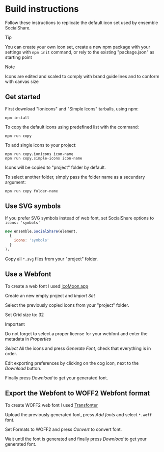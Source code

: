 # Build instructions

Follow these instructions to replicate the default icon set used by ensemble SocialShare.

> [!TIP]
> You can create your own icon set, create a new npm package with your settings
> with `npm init` command, or rely to the existing "package.json" as starting point

> [!NOTE]
> Icons are edited and scaled to comply with brand guidelines and to conform with canvas size


## Get started

First download "Ionicons" and "Simple Icons" tarballs, using npm:
```shell
npm install
```

To copy the default icons using predefined list with the command:
```shell
npm run copy
```

To add single icons to your project:
```shell
npm run copy.ionicons icon-name
npm run copy.simple-icons icon-name
```

Icons will be copied to "project" folder by default.

To select another folder, simply pass the folder name as a secundary argument:
```shell
npm run copy folder-name
```


## Use SVG symbols

If you prefer SVG symbols instead of web font, set SocialShare options to `icons: 'symbols'`
```javascript
new ensemble.SocialShare(element,
  {  
    icons: 'symbols'
  }
);
```

Copy all `*.svg` files from your "project" folder.


## Use a Webfont

To create a web font I used [IcoMoon.app](https://icomoon.app)

Create an new empty project and *Import Set*

Select the previously copied icons from your "project" folder.

Set Grid size to: 32

> [!IMPORTANT]
> Do not forget to select a proper license for your webfont and enter the metadata in *Properties*

*Select All* the icons and press *Generate Font*, check that everything is in order.

Edit exporting preferences by clicking on the cog icon, next to the *Download* button.

Finally press *Download* to get your generated font.


## Export the Webfont to WOFF2 Webfont format

To create WOFF2 web font I used [Transfonter](https://transfonter.org)

Upload the previously generated font, press *Add fonts* and select `*.woff` font.

Set Formats to WOFF2 and press *Convert* to convert font.

Wait until the font is generated and finally press *Download* to get your generated font.

